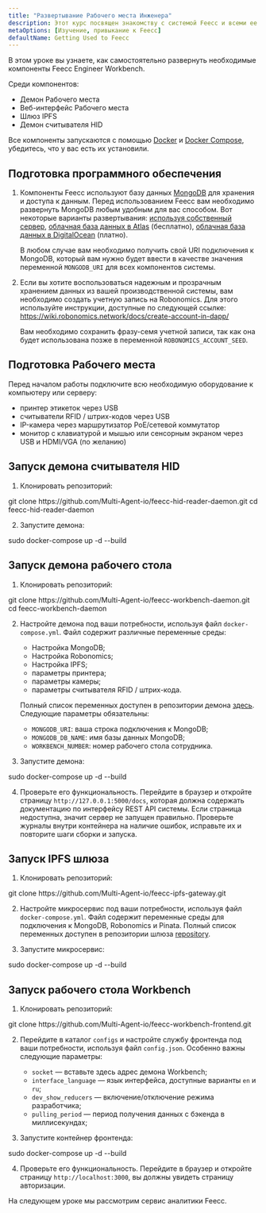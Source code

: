 ```yaml
---
title: "Развертывание Рабочего места Инженера"
description: Этот курс посвящен знакомству с системой Feecc и всеми ее компонентами.
metaOptions: [Изучение, привыкание к Feecc]
defaultName: Getting Used to Feecc
---
```


<RoboAcademyText fWeight="500">
В этом уроке вы узнаете, как самостоятельно развернуть необходимые компоненты Feecc Engineer Workbench.
</RoboAcademyText>

Среди компонентов:

- Демон Рабочего места
- Веб-интерфейс Рабочего места
- Шлюз IPFS
- Демон считывателя HID

Все компоненты запускаются с помощью [Docker](https://docs.docker.com/engine/install/ubuntu/) и [Docker Compose](https://docs.docker.com/compose/), убедитесь, что у вас есть их установили.

## Подготовка программного обеспечения

1. Компоненты Feecc используют базу данных [MongoDB](https://www.mongodb.com/) для хранения и доступа к данным. Перед использованием Feecc вам необходимо развернуть MongoDB любым удобным для вас способом. Вот некоторые варианты развертывания: [используя собственный сервер](https://www.mongodb.com/try/download/community), [облачная база данных в Atlas](https://www.mongodb.com/atlas) (бесплатно), [облачная база данных в DigitalOcean](https://www.digitalocean.com/products/managed-databases-mongodb) (платно). 
    
    В любом случае вам необходимо получить свой URI подключения к MongoDB, который вам нужно будет ввести в качестве значения переменной `MONGODB_URI` для всех компонентов системы.
    
2. Если вы хотите воспользоваться надежным и прозрачным хранением данных из вашей производственной системы, вам необходимо создать учетную запись на Robonomics. Для этого используйте инструкции, доступные по следующей ссылке: https://wiki.robonomics.network/docs/create-account-in-dapp/
    
    Вам необходимо сохранить фразу-семя учетной записи, так как она будет использована позже в переменной `ROBONOMICS_ACCOUNT_SEED`.

## Подготовка Рабочего места

Перед началом работы подключите всю необходимую оборудование к компьютеру или серверу:

- принтер этикеток через USB
- считыватели RFID / штрих-кодов через USB
- IP-камера через маршрутизатор PoE/сетевой коммутатор
- монитор с клавиатурой и мышью или сенсорным экраном через USB и HDMI/VGA (по желанию)

## Запуск демона считывателя HID

1. Клонировать репозиторий:

<LessonCodeWrapper language="bash" codeClass="big-code">
git clone https://github.com/Multi-Agent-io/feecc-hid-reader-daemon.git
cd feecc-hid-reader-daemon
</LessonCodeWrapper>

2. Запустите демона:

<LessonCodeWrapper language="bash">
sudo docker-compose up -d --build
</LessonCodeWrapper>

## Запуск демона рабочего стола

1. Клонировать репозиторий:

<LessonCodeWrapper language="bash" codeClass="big-code">
git clone https://github.com/Multi-Agent-io/feecc-workbench-daemon.git
cd feecc-workbench-daemon
</LessonCodeWrapper>

2. Настройте демона под ваши потребности, используя файл `docker-compose.yml`. Файл содержит различные переменные среды:

    - Настройка MongoDB;
    - Настройка Robonomics;
    - Настройка IPFS;
    - параметры принтера;
    - параметры камеры;
    - параметры считывателя RFID / штрих-кода.
    
    Полный список переменных доступен в репозитории демона [здесь](https://github.com/Multi-Agent-io/feecc-workbench-daemon). Следующие параметры обязательны:
    
    - `MONGODB_URI`: ваша строка подключения к MongoDB;
    - `MONGODB_DB_NAME`: имя базы данных MongoDB;
    - `WORKBENCH_NUMBER`: номер рабочего стола сотрудника.

3. Запустите демона:

<LessonCodeWrapper language="bash">
sudo docker-compose up -d --build
</LessonCodeWrapper>

4. Проверьте его функциональность. Перейдите в браузер и откройте страницу `http://127.0.0.1:5000/docs`, которая должна содержать документацию по интерфейсу REST API системы. Если страница недоступна, значит сервер не запущен правильно. Проверьте журналы внутри контейнера на наличие ошибок, исправьте их и повторите шаги сборки и запуска.

## Запуск IPFS шлюза

1. Клонировать репозиторий:

<LessonCodeWrapper language="bash" codeClass="big-code">
git clone https://github.com/Multi-Agent-io/feecc-ipfs-gateway.git
</LessonCodeWrapper>


2. Настройте микросервис под ваши потребности, используя файл `docker-compose.yml`. Файл содержит переменные среды для подключения к MongoDB, Robonomics и Pinata. Полный список переменных доступен в репозитории шлюза [repository](https://github.com/Multi-Agent-io/feecc-ipfs-gateway).

3. Запустите микросервис:

<LessonCodeWrapper language="bash">
sudo docker-compose up -d --build
</LessonCodeWrapper>

## Запуск рабочего стола Workbench

1. Клонировать репозиторий:

<LessonCodeWrapper language="bash">
git clone https://github.com/Multi-Agent-io/feecc-workbench-frontend.git
</LessonCodeWrapper>

2. Перейдите в каталог `configs` и настройте службу фронтенда под ваши потребности, используя файл `config.json`. Особенно важны следующие параметры:
    - `socket` — вставьте здесь адрес демона Workbench;
    - `interface_language` — язык интерфейса, доступные варианты `en` и `ru`;
    - `dev_show_reducers` — включение/отключение режима разработчика;
    - `pulling_period` — период получения данных с бэкенда в миллисекундах;

3. Запустите контейнер фронтенда:

<LessonCodeWrapper language="bash">
sudo docker-compose up -d --build
</LessonCodeWrapper>

4. Проверьте его функциональность. Перейдите в браузер и откройте страницу `http://localhost:3000`, вы должны увидеть страницу авторизации.

<RoboAcademyText fWeight="500">
На следующем уроке мы рассмотрим сервис аналитики Feecc.
</RoboAcademyText>